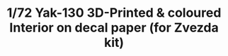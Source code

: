 ---
layout: product
title: "1/72 Yak-130 3D-Printed & coloured Interior on decal paper  (for Zvezda kit)"
price: "1050" 
desc: "3D Dekal"
img_path: "/assets/img/QD72007.webp"
brand: "Quinta Studio"
available: false
special_offer: false
new: false
soon: false
cat: "010000"
subcat: "016000"
subsubcat: "0N/A"
sifra: "QD72007"
popular: false
spec: false
---